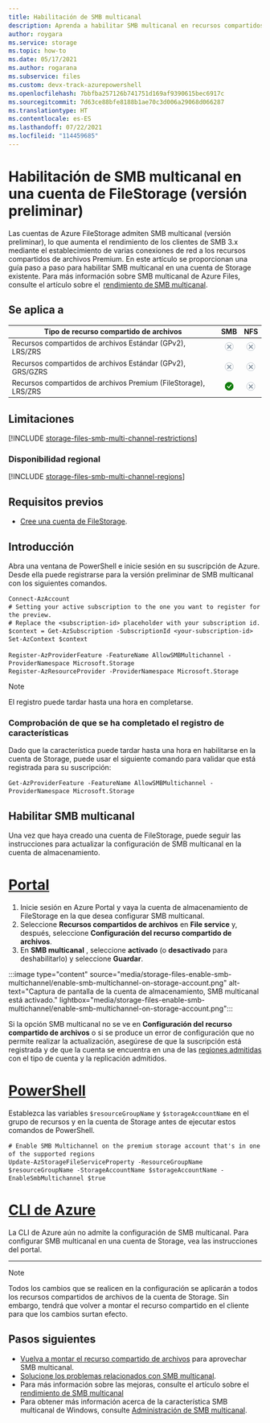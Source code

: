 ```yaml
---
title: Habilitación de SMB multicanal
description: Aprenda a habilitar SMB multicanal en recursos compartidos de archivos Premium de Azure.
author: roygara
ms.service: storage
ms.topic: how-to
ms.date: 05/17/2021
ms.author: rogarana
ms.subservice: files
ms.custom: devx-track-azurepowershell
ms.openlocfilehash: 7bbfba257126b741751d169af9390615bec6917c
ms.sourcegitcommit: 7d63ce88bfe8188b1ae70c3d006a29068d066287
ms.translationtype: HT
ms.contentlocale: es-ES
ms.lasthandoff: 07/22/2021
ms.locfileid: "114459685"
---
```

# <a name="enable-smb-multichannel-on-a-filestorage-account-preview"></a>Habilitación de SMB multicanal en una cuenta de FileStorage (versión preliminar) 

Las cuentas de Azure FileStorage admiten SMB multicanal (versión preliminar), lo que aumenta el rendimiento de los clientes de SMB 3.x mediante el establecimiento de varias conexiones de red a los recursos compartidos de archivos Premium. En este artículo se proporcionan una guía paso a paso para habilitar SMB multicanal en una cuenta de Storage existente. Para más información sobre SMB multicanal de Azure Files, consulte el artículo sobre el  [rendimiento de SMB multicanal](storage-files-smb-multichannel-performance.md).

## <a name="applies-to"></a>Se aplica a
| Tipo de recurso compartido de archivos | SMB | NFS |
|-|:-:|:-:|
| Recursos compartidos de archivos Estándar (GPv2), LRS/ZRS | ![No](../media/icons/no-icon.png) | ![No](../media/icons/no-icon.png) |
| Recursos compartidos de archivos Estándar (GPv2), GRS/GZRS | ![No](../media/icons/no-icon.png) | ![No](../media/icons/no-icon.png) |
| Recursos compartidos de archivos Premium (FileStorage), LRS/ZRS | ![Sí](../media/icons/yes-icon.png) | ![No](../media/icons/no-icon.png) |

## <a name="limitations"></a>Limitaciones

[!INCLUDE [storage-files-smb-multi-channel-restrictions](../../../includes/storage-files-smb-multi-channel-restrictions.md)]

### <a name="regional-availability"></a>Disponibilidad regional

[!INCLUDE [storage-files-smb-multi-channel-regions](../../../includes/storage-files-smb-multi-channel-regions.md)]

## <a name="prerequisites"></a>Requisitos previos

- [Cree una cuenta de FileStorage](./storage-how-to-create-file-share.md).

## <a name="getting-started"></a>Introducción

Abra una ventana de PowerShell e inicie sesión en su suscripción de Azure. Desde ella puede registrarse para la versión preliminar de SMB multicanal con los siguientes comandos.

```azurepowershell
Connect-AzAccount
# Setting your active subscription to the one you want to register for the preview. 
# Replace the <subscription-id> placeholder with your subscription id. 
$context = Get-AzSubscription -SubscriptionId <your-subscription-id> 
Set-AzContext $context

Register-AzProviderFeature -FeatureName AllowSMBMultichannel -ProviderNamespace Microsoft.Storage 
Register-AzResourceProvider -ProviderNamespace Microsoft.Storage 
```

> [!NOTE]
> El registro puede tardar hasta una hora en completarse.

### <a name="verify-that-feature-registration-is-complete"></a>Comprobación de que se ha completado el registro de características

Dado que la característica puede tardar hasta una hora en habilitarse en la cuenta de Storage, puede usar el siguiente comando para validar que está registrada para su suscripción:

```azurepowershell
Get-AzProviderFeature -FeatureName AllowSMBMultichannel -ProviderNamespace Microsoft.Storage
```


## <a name="enable-smb-multichannel"></a>Habilitar SMB multicanal 
Una vez que haya creado una cuenta de FileStorage, puede seguir las instrucciones para actualizar la configuración de SMB multicanal en la cuenta de almacenamiento.

# <a name="portal"></a>[Portal](#tab/azure-portal)
1. Inicie sesión en Azure Portal y vaya la cuenta de almacenamiento de FileStorage en la que desea configurar SMB multicanal.
1. Seleccione **Recursos compartidos de archivos** en **File service** y, después, seleccione **Configuración del recurso compartido de archivos**.
1. En **SMB multicanal** , seleccione **activado** (o **desactivado** para deshabilitarlo) y seleccione **Guardar**.

:::image type="content" source="media/storage-files-enable-smb-multichannel/enable-smb-multichannel-on-storage-account.png" alt-text="Captura de pantalla de la cuenta de almacenamiento, SMB multicanal está activado."  lightbox="media/storage-files-enable-smb-multichannel/enable-smb-multichannel-on-storage-account.png":::

Si la opción SMB multicanal no se ve en **Configuración del recurso compartido de archivos** o si se produce un error de configuración que no permite realizar la actualización, asegúrese de que la suscripción está registrada y de que la cuenta se encuentra en una de las [regiones admitidas](#regional-availability) con el tipo de cuenta y la replicación admitidos.

# <a name="powershell"></a>[PowerShell](#tab/azure-powershell)

Establezca las variables `$resourceGroupName` y `$storageAccountName` en el grupo de recursos y en la cuenta de Storage antes de ejecutar estos comandos de PowerShell.

```azurepowershell
# Enable SMB Multichannel on the premium storage account that's in one of the supported regions
Update-AzStorageFileServiceProperty -ResourceGroupName $resourceGroupName -StorageAccountName $storageAccountName -EnableSmbMultichannel $true 
```

# <a name="azure-cli"></a>[CLI de Azure](#tab/azure-cli)
La CLI de Azure aún no admite la configuración de SMB multicanal. Para configurar SMB multicanal en una cuenta de Storage, vea las instrucciones del portal.

---

> [!NOTE]
> Todos los cambios que se realicen en la configuración se aplicarán a todos los recursos compartidos de archivos de la cuenta de Storage. Sin embargo, tendrá que volver a montar el recurso compartido en el cliente para que los cambios surtan efecto.


## <a name="next-steps"></a>Pasos siguientes 

- [Vuelva a montar el recurso compartido de archivos](storage-how-to-use-files-windows.md) para aprovechar SMB multicanal.
- [Solucione los problemas relacionados con SMB multicanal](storage-troubleshooting-files-performance.md#smb-multichannel-option-not-visible-under-file-share-settings).
- Para más información sobre las mejoras, consulte el artículo sobre el [rendimiento de SMB multicanal](storage-files-smb-multichannel-performance.md)
- Para obtener más información acerca de la característica SMB multicanal de Windows, consulte [Administración de SMB multicanal](/azure-stack/hci/manage/manage-smb-multichannel).
